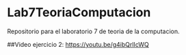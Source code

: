 # Lab7TeoriaComputacion
Repositorio para el laboratorio 7 de teoria de la computacion.


##Video ejercicio 2: 
https://youtu.be/g4ibQrlIcWQ
